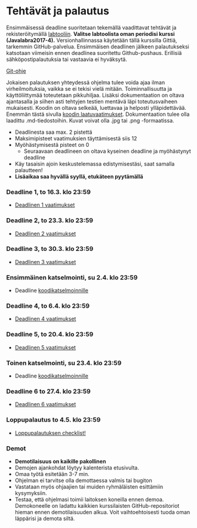 # Tehtävät ja palautus

Ensimmäisessä deadline suoritetaan tekemällä vaadittavat tehtävät ja rekisteröitymällä [labtooliin](http://tktl-labtool.herokuapp.com/register). **Valitse labtoolista oman periodisi kurssi (Javalabra2017-4).** Versionhallinnassa käytetään tällä kurssilla Gittiä, tarkemmin GitHub-palvelua. Ensimmäisen deadlinen jälkeen palautukseksi katsotaan viimeisin ennen deadlinea suoritettu Github-pushaus. Erillisiä sähköpostipalautuksia tai vastaavia ei hyväksytä.

[Git-ohje](Git-ohje.md)

Jokaisen palautuksen yhteydessä ohjelma tulee voida ajaa ilman virheilmoituksia, vaikka se ei tekisi vielä mitään. Toiminnallisuutta ja käyttöliittymää toteutetaan pikkuhiljaa. Lisäksi dokumentaation on oltava ajantasalla ja siihen asti tehtyjen testien mentävä läpi toteutusvaiheen mukaisesti. Koodin on oltava selkeää, luettavaa ja helposti ylläpidettävää. Enemmän tästä sivulla [koodin laatuvaatimukset](Koodin-laatuvaatimukset.md). Dokumentaation tulee olla laadittu .md-tiedostoihin. Kuvat voivat olla .jpg tai .png -formaatissa.

* Deadlinesta saa max. 2 pistettä
* Maksimipisteet vaatimuksien täyttämisestä siis 12
* Myöhästymisestä pisteet on 0
  * Seuraavaan deadlineen on oltava kyseinen deadline ja myöhästynyt deadline
* Käy tasaisin ajoin keskustelemassa edistymisestäsi, saat samalla palautteen!
* **Lisäaikaa saa hyvällä syyllä, etukäteen pyytämällä**

### Deadline 1, to 16.3. klo 23:59
* [Deadlinen 1 vaatimukset](Deadline-1.md)

### Deadline 2, to 23.3. klo 23:59
* [Deadlinen 2 vaatimukset](Deadline-2.md)

### Deadline 3, to 30.3. klo 23:59
* [Deadlinen 3 vaatimukset](Deadline-3.md)

### Ensimmäinen katselmointi, su 2.4. klo 23:59
* Deadline [koodikatselmoinnille](Koodikatselmointi.md)

### Deadline 4, to 6.4. klo 23:59
* [Deadlinen 4 vaatimukset](Deadline-4.md)

### Deadline 5, to 20.4. klo 23:59
* [Deadlinen 5 vaatimukset](Deadline-5.md)

### Toinen katselmointi, su 23.4. klo 23:59
* Deadline [koodikatselmoinnille](Koodikatselmointi.md)

### Deadline 6 to 27.4. klo 23:59
* [Deadlinen 6 vaatimukset](Deadline-6.md)

### Loppupalautus to 4.5. klo 23:59
* [Loppupalautuksen checklist!](Deadline-loppupalautus.md)

### Demot

* **Demotilaisuus on kaikille pakollinen**
* Demojen ajankohdat löytyy kalenterista etusivulta.
* Omaa työtä esitetään 3-7 min.
* Ohjelman ei tarvitse olla demottaessa valmis tai bugiton
* Vastataan myös ohjaajien tai muiden ryhmäläisten esittämiin kysymyksiin.
* Testaa, että ohjelmasi toimii laitoksen koneilla ennen demoa. Demokoneelle on ladattu kaikkien kurssilaisten GitHub-repositoriot hieman ennen demotilaisuuden alkua. Voit vaihtoehtoisesti tuoda oman läppärisi ja demota siltä.
